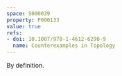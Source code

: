 ```yaml
---
space: S000039
property: P000133
value: true
refs:
- doi: 10.1007/978-1-4612-6290-9
  name: Counterexamples in Topology
---
```


By definition.
